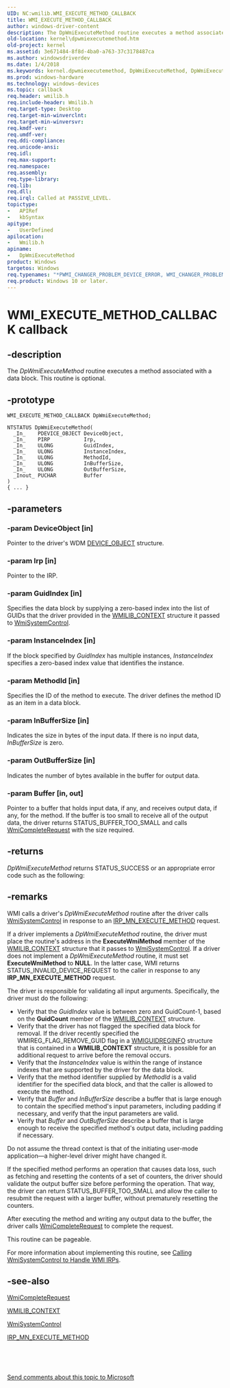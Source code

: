 ```yaml
---
UID: NC:wmilib.WMI_EXECUTE_METHOD_CALLBACK
title: WMI_EXECUTE_METHOD_CALLBACK
author: windows-driver-content
description: The DpWmiExecuteMethod routine executes a method associated with a data block. This routine is optional.
old-location: kernel\dpwmiexecutemethod.htm
old-project: kernel
ms.assetid: 3e671484-8f8d-4ba0-a763-37c3178487ca
ms.author: windowsdriverdev
ms.date: 1/4/2018
ms.keywords: kernel.dpwmiexecutemethod, DpWmiExecuteMethod, DpWmiExecuteMethod callback function [Kernel-Mode Driver Architecture], DpWmiExecuteMethod, WMI_EXECUTE_METHOD_CALLBACK, WMI_EXECUTE_METHOD_CALLBACK, wmilib/DpWmiExecuteMethod, k903_b641484a-8f32-440d-8efc-76293ddeec2c.xml
ms.prod: windows-hardware
ms.technology: windows-devices
ms.topic: callback
req.header: wmilib.h
req.include-header: Wmilib.h
req.target-type: Desktop
req.target-min-winverclnt: 
req.target-min-winversvr: 
req.kmdf-ver: 
req.umdf-ver: 
req.ddi-compliance: 
req.unicode-ansi: 
req.idl: 
req.max-support: 
req.namespace: 
req.assembly: 
req.type-library: 
req.lib: 
req.dll: 
req.irql: Called at PASSIVE_LEVEL.
topictype:
-	APIRef
-	kbSyntax
apitype:
-	UserDefined
apilocation:
-	Wmilib.h
apiname:
-	DpWmiExecuteMethod
product: Windows
targetos: Windows
req.typenames: "*PWMI_CHANGER_PROBLEM_DEVICE_ERROR, WMI_CHANGER_PROBLEM_DEVICE_ERROR"
req.product: Windows 10 or later.
---
```


# WMI_EXECUTE_METHOD_CALLBACK callback


## -description


The <i>DpWmiExecuteMethod</i> routine executes a method associated with a data block. This routine is optional.


## -prototype


````
WMI_EXECUTE_METHOD_CALLBACK DpWmiExecuteMethod;

NTSTATUS DpWmiExecuteMethod(
  _In_    PDEVICE_OBJECT DeviceObject,
  _In_    PIRP           Irp,
  _In_    ULONG          GuidIndex,
  _In_    ULONG          InstanceIndex,
  _In_    ULONG          MethodId,
  _In_    ULONG          InBufferSize,
  _In_    ULONG          OutBufferSize,
  _Inout_ PUCHAR         Buffer
)
{ ... }
````


## -parameters




### -param DeviceObject [in]

Pointer to the driver's WDM <a href="..\wdm\ns-wdm-_device_object.md">DEVICE_OBJECT</a> structure.


### -param Irp [in]

Pointer to the IRP.


### -param GuidIndex [in]

Specifies the data block by supplying a zero-based index into the list of GUIDs that the driver provided in the <a href="..\wmilib\ns-wmilib-_wmilib_context.md">WMILIB_CONTEXT</a> structure it passed to <a href="..\wmilib\nf-wmilib-wmisystemcontrol.md">WmiSystemControl</a>. 


### -param InstanceIndex [in]

If the block specified by <i>GuidIndex</i> has multiple instances, <i>InstanceIndex</i> specifies a zero-based index value that identifies the instance.


### -param MethodId [in]

Specifies the ID of the method to execute. The driver defines the method ID as an item in a data block.


### -param InBufferSize [in]

Indicates the size in bytes of the input data. If there is no input data, <i>InBufferSize</i> is zero. 


### -param OutBufferSize [in]

Indicates the number of bytes available in the buffer for output data.


### -param Buffer [in, out]

Pointer to a buffer that holds input data, if any, and receives output data, if any, for the method. If the buffer is too small to receive all of the output data, the driver returns STATUS_BUFFER_TOO_SMALL and calls <a href="..\wmilib\nf-wmilib-wmicompleterequest.md">WmiCompleteRequest</a> with the size required.


## -returns


<i>DpWmiExecuteMethod</i> returns STATUS_SUCCESS or an appropriate error code such as the following:



## -remarks


WMI calls a driver's <i>DpWmiExecuteMethod</i> routine after the driver calls <a href="..\wmilib\nf-wmilib-wmisystemcontrol.md">WmiSystemControl</a> in response to an <a href="https://msdn.microsoft.com/library/windows/hardware/ff550868">IRP_MN_EXECUTE_METHOD</a> request.

If a driver implements a <i>DpWmiExecuteMethod</i> routine, the driver must place the routine's address in the <b>ExecuteWmiMethod</b> member of the <a href="..\wmilib\ns-wmilib-_wmilib_context.md">WMILIB_CONTEXT</a> structure that it passes to <a href="..\wmilib\nf-wmilib-wmisystemcontrol.md">WmiSystemControl</a>. If a driver does not implement a <i>DpWmiExecuteMethod</i> routine, it must set <b>ExecuteWmiMethod</b> to <b>NULL</b>. In the latter case, WMI returns STATUS_INVALID_DEVICE_REQUEST to the caller in response to any <b>IRP_MN_EXECUTE_METHOD</b> request.

The driver is responsible for validating all input arguments. Specifically, the driver must do the following:
<ul>
<li>
Verify that the <i>GuidIndex</i> value is between zero and GuidCount-1, based on the <b>GuidCount</b> member of the <a href="..\wmilib\ns-wmilib-_wmilib_context.md">WMILIB_CONTEXT</a> structure.

</li>
<li>
Verify that the driver has not flagged the specified data block for removal. If the driver recently specified the WMIREG_FLAG_REMOVE_GUID flag in a <a href="..\wmilib\ns-wmilib-_wmiguidreginfo.md">WMIGUIDREGINFO</a> structure that is contained in a <b>WMILIB_CONTEXT</b> structure, it is possible for an additional request to arrive before the removal occurs.

</li>
<li>
Verify that the <i>InstanceIndex</i> value is within the range of instance indexes that are supported by the driver for the data block. 

</li>
<li>
Verify that the method identifier supplied by <i>MethodId</i> is a valid identifier for the specified data block, and that the caller is allowed to execute the method.

</li>
<li>
Verify that <i>Buffer</i> and <i>InBufferSize</i> describe a buffer that is large enough to contain the specified method's input parameters, including padding if necessary, and verify that the input parameters are valid. 

</li>
<li>
Verify that <i>Buffer</i> and <i>OutBufferSize</i> describe a buffer that is large enough to receive the specified method's output data, including padding if necessary.

</li>
</ul>Do not assume the thread context is that of the initiating user-mode application—a higher-level driver might have changed it.

If the specified method performs an operation that causes data loss, such as fetching and resetting the contents of a set of counters, the driver should validate the output buffer size before performing the operation. That way, the driver can return STATUS_BUFFER_TOO_SMALL and allow the caller to resubmit the request with a larger buffer, without prematurely resetting the counters.

After executing the method and writing any output data to the buffer, the driver calls <a href="..\wmilib\nf-wmilib-wmicompleterequest.md">WmiCompleteRequest</a> to complete the request.

This routine can be pageable.

For more information about implementing this routine, see <a href="https://msdn.microsoft.com/library/windows/hardware/ff540741">Calling WmiSystemControl to Handle WMI IRPs</a>.



## -see-also

<a href="..\wmilib\nf-wmilib-wmicompleterequest.md">WmiCompleteRequest</a>

<a href="..\wmilib\ns-wmilib-_wmilib_context.md">WMILIB_CONTEXT</a>

<a href="..\wmilib\nf-wmilib-wmisystemcontrol.md">WmiSystemControl</a>

<a href="https://msdn.microsoft.com/library/windows/hardware/ff550868">IRP_MN_EXECUTE_METHOD</a>

 

 

<a href="mailto:wsddocfb@microsoft.com?subject=Documentation%20feedback [kernel\kernel]:%20WMI_EXECUTE_METHOD_CALLBACK callback function%20 RELEASE:%20(1/4/2018)&amp;body=%0A%0APRIVACY STATEMENT%0A%0AWe use your feedback to improve the documentation. We don't use your email address for any other purpose, and we'll remove your email address from our system after the issue that you're reporting is fixed. While we're working to fix this issue, we might send you an email message to ask for more info. Later, we might also send you an email message to let you know that we've addressed your feedback.%0A%0AFor more info about Microsoft's privacy policy, see http://privacy.microsoft.com/en-us/default.aspx." title="Send comments about this topic to Microsoft">Send comments about this topic to Microsoft</a>

